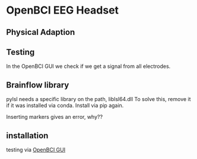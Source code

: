 # OpenBCI EEG Headset

## Physical Adaption

## Testing

In the OpenBCI GUI we check if we get a signal from all electrodes. 

## Brainflow library

pylsl needs a specific library on the path, liblsl64.dll
To solve this, remove it if it was installed via conda. Install via pip again.


Inserting markers gives an error, why??


## installation

testing via [OpenBCI GUI](https://docs.openbci.com/Software/OpenBCISoftware/GUIDocs/)